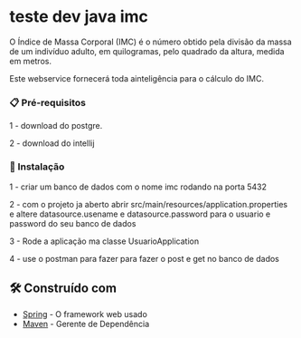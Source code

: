 # teste dev java imc

O Índice de Massa Corporal (IMC) é o número obtido pela divisão da
massa de um indivíduo adulto, em quilogramas, pelo quadrado da altura,
medida em metros. 

Este webservice fornecerá toda ainteligência para o cálculo do IMC. 

### 📋 Pré-requisitos

1 -  download do postgre.

2 - download do intellij


### 🔧 Instalação

1 - criar um banco de dados com o nome imc rodando na porta 5432

2 - com o projeto ja aberto abrir src/main/resources/application.properties e altere datasource.usename e datasource.password para o usuario e password do seu banco de dados

3 - Rode a aplicação ma classe UsuarioApplication

4 - use o postman para fazer para fazer o post e get no banco de dados

## 🛠️ Construído com

* [Spring](https://spring.io/) - O framework web usado
* [Maven](https://maven.apache.org/) - Gerente de Dependência
